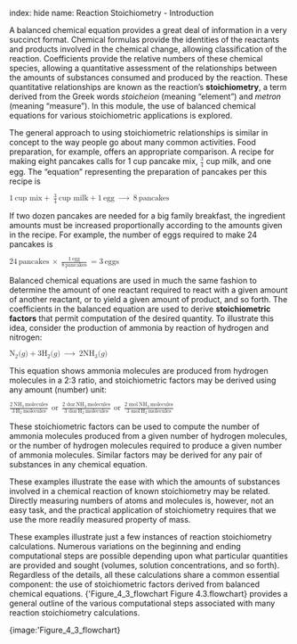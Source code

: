 index: hide
name: Reaction Stoichiometry - Introduction

A balanced chemical equation provides a great deal of information in a very succinct format. Chemical formulas provide the identities of the reactants and products involved in the chemical change, allowing classification of the reaction. Coefficients provide the relative numbers of these chemical species, allowing a quantitative assessment of the relationships between the amounts of substances consumed and produced by the reaction. These quantitative relationships are known as the reaction’s  **stoichiometry**, a term derived from the Greek words  *stoicheion* (meaning “element”) and  *metron* (meaning “measure”). In this module, the use of balanced chemical equations for various stoichiometric applications is explored.

The general approach to using stoichiometric relationships is similar in concept to the way people go about many common activities. Food preparation, for example, offers an appropriate comparison. A recipe for making eight pancakes calls for 1 cup pancake mix, <math xmlns:q="http://cnx.rice.edu/qml/1.0" xmlns:m="http://www.w3.org/1998/Math/MathML" xmlns:bib="http://bibtexml.sf.net/" xmlns:md="http://cnx.rice.edu/mdml" xmlns="http://cnx.rice.edu/cnxml"><mrow><mfrac><mn>3</mn><mn>4</mn></mfrac></mrow></math> cup milk, and one egg. The “equation” representing the preparation of pancakes per this recipe is

<math xmlns:q="http://cnx.rice.edu/qml/1.0" xmlns:m="http://www.w3.org/1998/Math/MathML" xmlns:bib="http://bibtexml.sf.net/" xmlns:md="http://cnx.rice.edu/mdml" xmlns="http://cnx.rice.edu/cnxml"><mrow><mn>1</mn><mspace width="0.2em"/><mtext>cup mix</mtext><mo>+</mo><mspace width="0.2em"/><mfrac><mn>3</mn><mn>4</mn></mfrac><mspace width="0.2em"/><mtext>cup milk</mtext><mo>+</mo><mn>1</mn><mspace width="0.2em"/><mtext>egg</mtext><mspace width="0.2em"/><mo stretchy="false">⟶</mo><mspace width="0.2em"/><mn>8</mn><mspace width="0.2em"/><mtext>pancakes</mtext></mrow></math>

If two dozen pancakes are needed for a big family breakfast, the ingredient amounts must be increased proportionally according to the amounts given in the recipe. For example, the number of eggs required to make 24 pancakes is

<math xmlns:q="http://cnx.rice.edu/qml/1.0" xmlns:m="http://www.w3.org/1998/Math/MathML" xmlns:bib="http://bibtexml.sf.net/" xmlns:md="http://cnx.rice.edu/mdml" xmlns="http://cnx.rice.edu/cnxml"><mrow><mn>24</mn><mspace width="0.2em"/><menclose notation="horizontalstrike"><mrow><mtext>pancakes</mtext></mrow></menclose><mspace width="0.2em"/><mo>×</mo><mspace width="0.2em"/><mfrac><mrow><mn>1</mn><mspace width="0.2em"/><mtext>egg</mtext></mrow><mrow><mn>8</mn><mspace width="0.2em"/><menclose notation="horizontalstrike"><mrow><mtext>pancakes</mtext></mrow></menclose></mrow></mfrac><mspace width="0.2em"/><mo>=</mo><mn>3</mn><mspace width="0.2em"/><mtext>eggs</mtext></mrow></math>

Balanced chemical equations are used in much the same fashion to determine the amount of one reactant required to react with a given amount of another reactant, or to yield a given amount of product, and so forth. The coefficients in the balanced equation are used to derive  **stoichiometric factors** that permit computation of the desired quantity. To illustrate this idea, consider the production of ammonia by reaction of hydrogen and nitrogen:

<math xmlns:q="http://cnx.rice.edu/qml/1.0" xmlns:m="http://www.w3.org/1998/Math/MathML" xmlns:bib="http://bibtexml.sf.net/" xmlns:md="http://cnx.rice.edu/mdml" xmlns="http://cnx.rice.edu/cnxml"><mrow><msub><mtext>N</mtext><mn>2</mn></msub><mo stretchy="false">(</mo><mi>g</mi><mo stretchy="false">)</mo><mo>+</mo><mn>3</mn><msub><mtext>H</mtext><mn>2</mn></msub><mo stretchy="false">(</mo><mi>g</mi><mo stretchy="false">)</mo><mspace width="0.2em"/><mo stretchy="false">⟶</mo><mspace width="0.2em"/><mn>2</mn><msub><mrow><mtext>NH</mtext></mrow><mn>3</mn></msub><mo stretchy="false">(</mo><mi>g</mi><mo stretchy="false">)</mo></mrow></math>

This equation shows ammonia molecules are produced from hydrogen molecules in a 2:3 ratio, and stoichiometric factors may be derived using any amount (number) unit:

<math xmlns:q="http://cnx.rice.edu/qml/1.0" xmlns:m="http://www.w3.org/1998/Math/MathML" xmlns:bib="http://bibtexml.sf.net/" xmlns:md="http://cnx.rice.edu/mdml" xmlns="http://cnx.rice.edu/cnxml"><mrow><mfrac><mrow><mn>2</mn><mspace width="0.2em"/><msub><mtext>NH</mtext><mn>3</mn></msub><mspace width="0.2em"/><mtext>molecules</mtext></mrow><mrow><mn>3</mn><mspace width="0.2em"/><msub><mtext>H</mtext><mn>2</mn></msub><mspace width="0.2em"/><mtext>molecules</mtext></mrow></mfrac><mspace width="0.4em"/><mtext>or</mtext><mspace width="0.4em"/><mfrac><mrow><mtext>2 doz</mtext><mspace width="0.2em"/><msub><mtext>NH</mtext><mn>3</mn></msub><mspace width="0.2em"/><mtext>molecules</mtext></mrow><mrow><mtext>3 doz</mtext><mspace width="0.2em"/><msub><mtext>H</mtext><mn>2</mn></msub><mspace width="0.2em"/><mtext>molecules</mtext></mrow></mfrac><mspace width="0.4em"/><mtext>or</mtext><mspace width="0.4em"/><mfrac><mrow><mtext>2 mol</mtext><mspace width="0.2em"/><msub><mrow><mtext>NH</mtext></mrow><mn>3</mn></msub><mspace width="0.2em"/><mtext>molecules</mtext></mrow><mrow><mtext>3 mol</mtext><mspace width="0.2em"/><msub><mtext>H</mtext><mn>2</mn></msub><mspace width="0.2em"/><mtext>molecules</mtext></mrow></mfrac></mrow></math>

These stoichiometric factors can be used to compute the number of ammonia molecules produced from a given number of hydrogen molecules, or the number of hydrogen molecules required to produce a given number of ammonia molecules. Similar factors may be derived for any pair of substances in any chemical equation.

These examples illustrate the ease with which the amounts of substances involved in a chemical reaction of known stoichiometry may be related. Directly measuring numbers of atoms and molecules is, however, not an easy task, and the practical application of stoichiometry requires that we use the more readily measured property of mass.

These examples illustrate just a few instances of reaction stoichiometry calculations. Numerous variations on the beginning and ending computational steps are possible depending upon what particular quantities are provided and sought (volumes, solution concentrations, and so forth). Regardless of the details, all these calculations share a common essential component: the use of stoichiometric factors derived from balanced chemical equations. {'Figure_4_3_flowchart Figure 4.3.flowchart} provides a general outline of the various computational steps associated with many reaction stoichiometry calculations.


{image:'Figure_4_3_flowchart}
        
